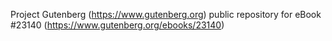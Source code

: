Project Gutenberg (https://www.gutenberg.org) public repository for eBook #23140 (https://www.gutenberg.org/ebooks/23140)
